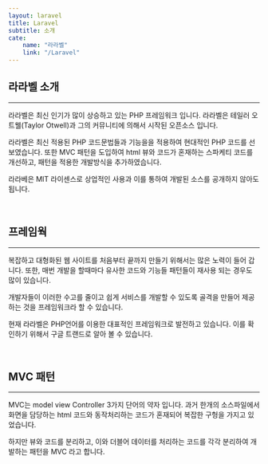 ```yaml
---
layout: laravel
title: Laravel
subtitle: 소개
cate:
    name: "라라벨"
    link: "/Laravel"
---
```


## 라라벨 소개
---

라라벨은 최신 인기가 많이 상승하고 있는 PHP 프레임워크 입니다. 라라벨은 테일러 오트웰(Taylor Otwell)과 그의 커뮤니티에 의해서 시작된 오픈소스 입니다.

라라벨은 최신 적용된 PHP 코드문법들과 기능을을 적용하여 현대적인 PHP 코드를 선보였습니다. 또한 MVC 패턴을 도입하여 html 뷰와 코드가 혼재하는 스파케티 코드를 개선하고, 패턴을 적용한 개발방식을 추가하였습니다.

라라베은 MIT 라이센스로 상업적인 사용과 이를 통하여 개발된 소스를 공개하지 않아도 됩니다.

<br>

## 프레임웍
---
복잡하고 대형화된 웹 사이트를 처음부터 끝까지 만들기 위해서는 많은 노력이 들어 갑니다. 또한, 매번 개발을 할때마다 유사한 코드와 기능들 패턴들이 재사용 되는 경우도 많이 있습니다.

개발자들이 이러한 수고를 줄이고 쉽게 서비스를 개발할 수 있도록 골격을 만들어 제공하는 것을 프레임워크라 할 수 있습니다.

현재 라라벨은 PHP언어를 이용한 대표적인 프레임워크로 발전하고 있습니다.
이를 확인하기 위해서 구글 트랜드로 알아 볼 수 있습니다.

<br>

## MVC 패턴
---

MVC는 model view Controller 3가지 단어의 약자 입니다. 과거 한개의 소스파일에서 화면을 담당하는 html 코드와 동작처리하는 코드가 혼재되어 복잡한 구헝을 가지고 있었습니다.

하지만 뷰와 코드를 분리하고, 이와 더블어 데이터를 처리하는 코드를 각각 분리하여 개발하는 패턴을 MVC 라고 합니다.





